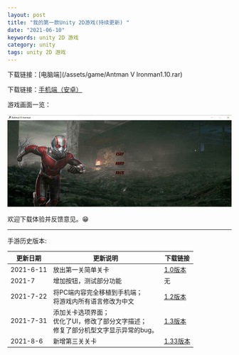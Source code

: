 ```yaml
---
layout: post
title: "我的第一款Unity 2D游戏(持续更新) "
date: "2021-06-10"
keywords: unity 2D 游戏
category: unity
tags: unity 2D 游戏
---
```


下载链接：[电脑端](/assets/game/Antman V Ironman1.10.rar)

下载链接：[手机端（安卓）](/assets/game/蚁人大战钢铁侠1.31.apk)

游戏画面一览：

![](/assets/imgs/Unity/6sjTsdfPJU6TTBZvpwF11626392072-1626392073.gif)

欢迎下载体验并反馈意见。😁

***

手游历史版本:


|  更新日期   | 更新说明  | 下载链接 |
|  ----  | ----  | ---- |
| 2021-6-11  | 放出第一关简单关卡 |[1.0版本](/assets/game/蚁人大战钢铁侠.apk)|
| 2021-7  | 增加按钮，测试部分功能 |无|
| 2021-7-22  | 将PC端内容完全移植到手机端；<br>将游戏内所有语言修改为中文 |[1.2版本](/assets/game/蚁人大战钢铁侠1.20.apk)|
| 2021-7-31  | 添加关卡选项界面；<br>优化了UI，修改了部分文字描述；<br>修复了部分机型文字显示异常的bug。|[1.3版本](/assets/game/蚁人大战钢铁侠1.31.apk)|
| 2021-8-6  | 新增第三关关卡|[1.33版本](/assets/game/蚁人大战钢铁侠1.33.apk)|
